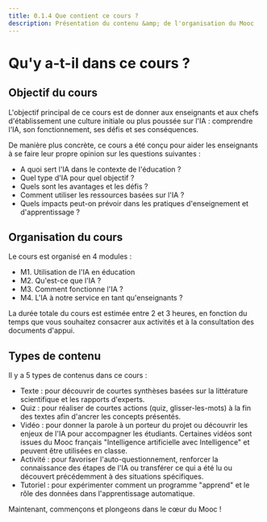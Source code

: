 ```yaml
---
title: 0.1.4 Que contient ce cours ?
description: Présentation du contenu &amp; de l'organisation du Mooc
---
```

# Qu'y a-t-il dans ce cours ?

## Objectif du cours
L'objectif principal de ce cours est de donner aux enseignants et aux chefs d'établissement une culture initiale ou plus poussée sur l'IA : comprendre l'IA, son fonctionnement, ses défis et ses conséquences.

De manière plus concrète, ce cours a été conçu pour aider les enseignants à se faire leur propre opinion sur les questions suivantes :

- A quoi sert l'IA dans le contexte de l'éducation ?
- Quel type d'IA pour quel objectif ?
- Quels sont les avantages et les défis ?
- Comment utiliser les ressources basées sur l'IA ?
- Quels impacts peut-on prévoir dans les pratiques d'enseignement et d'apprentissage ?

## Organisation du cours

Le cours est organisé en 4 modules :

- M1. Utilisation de l'IA en éducation
- M2. Qu'est-ce que l'IA ?
- M3. Comment fonctionne l'IA ?
- M4. L'IA à notre service en tant qu'enseignants ?

La durée totale du cours est estimée entre 2 et 3 heures, en fonction du temps que vous souhaitez consacrer aux activités et à la consultation des documents d'appui.

## Types de contenu

Il y a 5 types de contenus dans ce cours :

- Texte : pour découvrir de courtes synthèses basées sur la littérature scientifique et les rapports d'experts.
- Quiz : pour réaliser de courtes actions (quiz, glisser-les-mots) à la fin des textes afin d'ancrer les concepts présentés.
- Vidéo : pour donner la parole à un porteur du projet ou découvrir les enjeux de l'IA pour accompagner les étudiants. Certaines vidéos sont issues du Mooc français "Intelligence artificielle avec Intelligence" et peuvent être utilisées en classe.
- Activité : pour favoriser l'auto-questionnement, renforcer la connaissance des étapes de l'IA ou transférer ce qui a été lu ou découvert précédemment à des situations spécifiques.
- Tutoriel : pour expérimenter comment un programme "apprend" et le rôle des données dans l'apprentissage automatique.

Maintenant, commençons et plongeons dans le cœur du Mooc !
